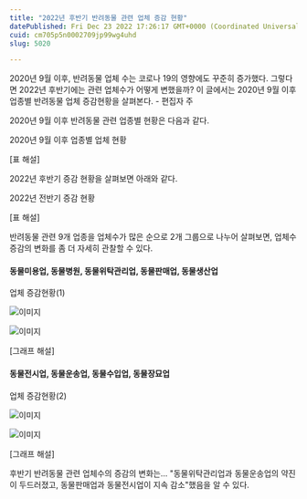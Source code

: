 ```yaml
---
title: "2022년 후반기 반려동물 관련 업체 증감 현황"
datePublished: Fri Dec 23 2022 17:26:17 GMT+0000 (Coordinated Universal Time)
cuid: cm705p5n0002709jp99wg4uhd
slug: 5020

---
```



2020년 9월 이후, 반려동물 업체 수는 코로나 19의 영향에도 꾸준히 증가했다. 그렇다면 2022년 후반기에는 관련 업체수가 어떻게 변했을까? 이 글에서는 2020년 9월 이후 업종별 반려동물 업체 증감현황을 살펴본다. - 편집자 주

2020년 9월 이후 반려동물 관련 업종별 현황은 다음과 같다.

2020년 9월 이후 업종별 업체 현황

[표 해설]

2022년 후반기 증감 현황을 살펴보면 아래와 같다.

2022년 전반기 증감 현황

[표 해설]

반려동물 관련 9개 업종을 업체수가 많은 순으로 2개 그룹으로 나누어 살펴보면, 업체수 증감의 변화를 좀 더 자세히 관찰할 수 있다.

#### 동물미용업, 동물병원, 동물위탁관리업, 동물판매업, 동물생산업

업체 증감현황(1)

![이미지](https://cdn.hashnode.com/res/hashnode/image/upload/v1739258652902/1cc997ef-351e-467f-922f-12a6f8289cc6.png)

![이미지](https://cdn.hashnode.com/res/hashnode/image/upload/v1739258654317/71ad7e15-cfe4-433d-b4f0-0e6f5f1274b8.png)

[그래프 해설]

#### 동물전시업, 동물운송업, 동물수입업, 동물장묘업

업체 증감현황(2)

![이미지](https://cdn.hashnode.com/res/hashnode/image/upload/v1739258655556/bde73b7c-c1c7-4bd1-ae3e-7df952888150.png)

![이미지](https://cdn.hashnode.com/res/hashnode/image/upload/v1739258657099/933f4bea-dd09-4248-8d3c-b296baecd7fb.png)

[그래프 해설]

후반기 반려동물 관련 업체수의 증감의 변화는... "동물위탁관리업과 동물운송업의 약진이 두드러졌고, 동물판매업과 동물전시업이 지속 감소"했음을 알 수 있다.